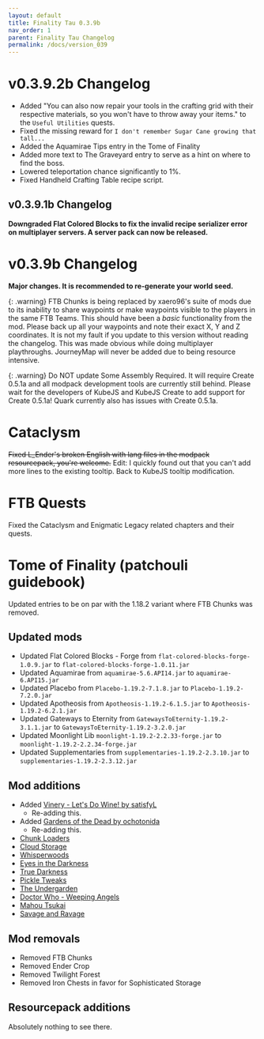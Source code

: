 ```yaml
---
layout: default
title: Finality Tau 0.3.9b
nav_order: 1
parent: Finality Tau Changelog
permalink: /docs/version_039
---
```

# v0.3.9.2b Changelog

- Added "You can also now repair your tools in the crafting grid with their respective materials, so you won't have to throw away your items." to the `Useful Utilities` quests.
- Fixed the missing reward for `I don't remember Sugar Cane growing that tall...` 
- Added the Aquamirae Tips entry in the Tome of Finality
- Added more text to The Graveyard entry to serve as a hint on where to find the boss.
- Lowered teleportation chance significantly to 1%.
- Fixed Handheld Crafting Table recipe script.

## v0.3.9.1b Changelog

**Downgraded Flat Colored Blocks to fix the invalid recipe serializer error on multiplayer servers. A server pack can now be released.**

# v0.3.9b Changelog
**Major changes. It is recommended to re-generate your world seed.**

{: .warning}
FTB Chunks is being replaced by xaero96's suite of mods due to its inability to share waypoints or make waypoints visible to the players in the same FTB Teams. This should have been a *basic* functionality from the mod. Please back up all your waypoints and note their exact X, Y and Z coordinates. It is not my fault if you update to this version without reading the changelog. This was made obvious while doing multiplayer playthroughs. JourneyMap will never be added due to being resource intensive.

{: .warning}
Do NOT update Some Assembly Required. It will require Create 0.5.1a and all modpack development tools are currently still behind. Please wait for the developers of KubeJS and KubeJS Create to add support for Create 0.5.1a! Quark currently also has issues with Create 0.5.1a.

# Cataclysm
~~Fixed L_Ender's broken English with lang files in the modpack resourcepack, you're welcome.~~
Edit: I quickly found out that you can't add more lines to the existing tooltip. Back to KubeJS tooltip modification.

# FTB Quests
Fixed the Cataclysm and Enigmatic Legacy related chapters and their quests.

# Tome of Finality (patchouli guidebook)
Updated entries to be on par with the 1.18.2 variant where FTB Chunks was removed.

## Updated mods
* Updated Flat Colored Blocks - Forge from `flat-colored-blocks-forge-1.0.9.jar` to `flat-colored-blocks-forge-1.0.11.jar`
* Updated Aquamirae from `aquamirae-5.6.API14.jar` to `aquamirae-6.API15.jar`
* Updated Placebo from `Placebo-1.19.2-7.1.8.jar` to `Placebo-1.19.2-7.2.0.jar`
* Updated Apotheosis from `Apotheosis-1.19.2-6.1.5.jar` to `Apotheosis-1.19.2-6.2.1.jar`
* Updated Gateways to Eternity from `GatewaysToEternity-1.19.2-3.1.1.jar` to `GatewaysToEternity-1.19.2-3.2.0.jar`
* Updated Moonlight Lib `moonlight-1.19.2-2.2.33-forge.jar` to `moonlight-1.19.2-2.2.34-forge.jar`
* Updated Supplementaries from `supplementaries-1.19.2-2.3.10.jar` to `supplementaries-1.19.2-2.3.12.jar`


## Mod additions
* Added [Vinery - Let's Do Wine! by satisfyL](https://www.curseforge.com/minecraft/mc-mods/lets-do-wine)
  * Re-adding this.
* Added [Gardens of the Dead by ochotonida](https://www.curseforge.com/minecraft/mc-mods/gardens-of-the-dead)
  * Re-adding this.
* [Chunk Loaders](https://www.curseforge.com/minecraft/mc-mods/chunk-loaders)
* [Cloud Storage](https://www.curseforge.com/minecraft/mc-mods/alexs-cloud-storage)
* [Whisperwoods](https://www.curseforge.com/minecraft/mc-mods/whisperwoods)
* [Eyes in the Darkness](https://www.curseforge.com/minecraft/mc-mods/eyes-in-the-darkness)
* [True Darkness](https://www.curseforge.com/minecraft/mc-mods/true-darkness)
* [Pickle Tweaks](https://www.curseforge.com/minecraft/mc-mods/pickle-tweaks)
* [The Undergarden](https://www.curseforge.com/minecraft/mc-mods/the-undergarden)
* [Doctor Who - Weeping Angels](https://www.curseforge.com/minecraft/mc-mods/weeping-angels-mod)
* [Mahou Tsukai](https://www.curseforge.com/minecraft/mc-mods/mahou-tsukai)
* [Savage and Ravage](https://www.curseforge.com/minecraft/mc-mods/savage-and-ravage)

## Mod removals
* Removed FTB Chunks
* Removed Ender Crop
* Removed Twilight Forest
* Removed Iron Chests in favor for Sophisticated Storage

## Resourcepack additions
Absolutely nothing to see there.